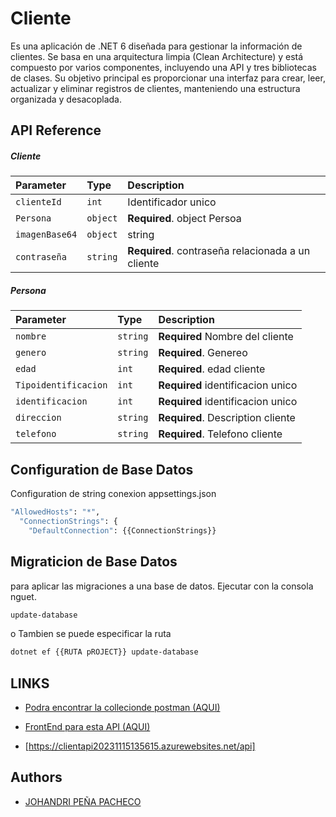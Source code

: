 

# Cliente 

Es una aplicación de .NET 6 diseñada para gestionar la información de clientes. Se basa en una arquitectura limpia (Clean Architecture) y está compuesto por varios componentes, incluyendo una API y tres bibliotecas de clases. Su objetivo principal es proporcionar una interfaz para crear, leer, actualizar y eliminar registros de clientes, manteniendo una estructura organizada y desacoplada.


## API Reference



 #####  Cliente

| Parameter | Type     | Description                |
| :-------- | :------- | :------------------------- |
| `clienteId` | `int` |  Identificador unico |
| `Persona` | `object` | **Required**. object Persoa|
| `imagenBase64` | `object` |string |
| `contraseña` | `string` | **Required**. contraseña relacionada a un cliente|


 #####  Persona


| Parameter | Type     | Description                |
| :-------- | :------- | :------------------------- |
| `nombre` | ``string`` | **Required** Nombre del cliente |
| `genero` | ``string`` | **Required**. Genereo |
| `edad` | `int` | **Required**. edad cliente|
| `Tipoidentificacion` | `int` |**Required**  identificacion unico |
| `identificacion` | `int` |**Required**  identificacion unico |
| `direccion` | ``string`` | **Required**.  Description cliente|
| `telefono` | ``string`` | **Required**. Telefono cliente|




## Configuration de Base Datos

Configuration de string conexion appsettings.json

```bash
"AllowedHosts": "*",
  "ConnectionStrings": { 
    "DefaultConnection": {{ConnectionStrings}}
```

## Migraticion de Base Datos

para aplicar las migraciones a una base de datos. 
Ejecutar con la consola nguet. 

```bash
update-database 
``` 
o Tambien se puede especificar la ruta
```bash
dotnet ef {{RUTA pROJECT}} update-database 
``` 

## LINKS


 - [Podra encontrar la collecionde postman (AQUI) ](https://solar-rocket-100883.postman.co/workspace/s~cedc7df0-47ee-4832-860f-e080911bfbb2/collection/9370844-7eb246c0-2244-423d-95df-8055f83c233a?action=share&creator=9370844)

 - [FrontEnd para esta API (AQUI) ](https://github.com/JohandryPena/ClienteFront.ADO)

- [https://clientapi20231115135615.azurewebsites.net/api]


    
## Authors

- [JOHANDRI PEÑA PACHECO](https://github.com/JohandryPena)

